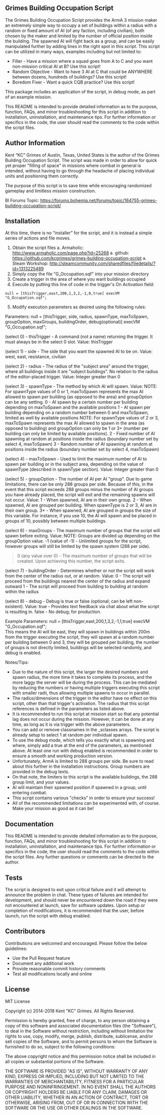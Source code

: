## Grimes Building Occupation Script

The Grimes Building Occupation Script provides the ArmA 3 mission maker an extremely simple way to occupy a set of buildings within a radius with a random or fixed amount of AI (of any faction, including civilian), both chosen by the maker and limited by the number of official position inside the building. The spawned AI will fight back as a group, and can be easily manipulated further by adding lines in the right spot in this script. This script can be utilized in many ways, examples including but not limited to:
* Filler - Have a mission where a squad goes from A to C and you want non-mission critical AI at B? Use this script!
* Random Objective - Want to have 3 AI at C that could be ANYWHERE between dozens, hundreds of buildings? Use this script!
* Boredom Fixer - Want a quick CQB practice? Use this script!

This package includes an application of the script, in debug mode, as part of an example mission. 

This README is intended to provide detailed information as to the purpose, function, FAQs, and minor troubleshooting for this script in addition to installation, uninstallation, and maintenance tips. For further information or specifics in the code, the user should read the comments to the code within the script files. 

## Author Information

Kent “KC” Grimes of Austin, Texas, United States is the author of the Grimes Building Occupation Script. The script was made in order to allow for quick yet proper "filling of space" in missions where combat in general is intended, without having to go through the headache of placing individual units and positioning them correctly. 

The purpose of this script is to save time while encouraging randomized gameplay and limitless mission construction. 

BI Forums Topic: https://forums.bohemia.net/forums/topic/164755-grimes-building-occupation-script/

## Installation

At this time, there is no “installer” for the script, and it is instead a simple series of actions and file moves.  

1. Obtain the script files
	a. Armaholic: http://www.armaholic.com/page.php?id=25268
	a. github: https://github.com/kcgrimes/grimes-building-occupation-script
	a. Steam Workshop: http://steamcommunity.com/sharedfiles/filedetails/?id=1313225489
2. Simply copy the file "G_Occupation.sqf" into your mission directory
3. Create a trigger in the area of where you want buildings occupied
4. Execute by putting this line of code in the trigger's On Activation field:

```
null = [thisTrigger,east,200,1,3,2,-1,0,true] execVM "G_Occupation.sqf";  
```

5. Modify execution parameters as desired using the following rules:

Parameters:
null = [thisTrigger, side, radius, spawnType, maxToSpawn, groupOption, maxGroups, buildingOrder, debug(optional)] execVM "G_Occupation.sqf";

(select 0) - thisTrigger - A command (not a name) returning the trigger. It must always be in the select 0 slot.
Value: thisTrigger

(select 1) - side - The side that you want the spawned AI to be on.
Value: west, east, resistance, civilian

(select 2) - radius - The radius of the "subject area" around the trigger, where all buildings inside it are "subject buildings". No relation to the radius of the editor-placed trigger.
Value: Integer greater than 0

(select 3) - spawnType - The method by which AI will spawn.
Value:
NOTE: For spawnType values of 0 or 1, maxToSpawn represents the max AI allowed to spawn per building (as opposed to the area) and groupOption can be any setting.
0 - AI spawn by a certain number per building depending on maxToSpawn and the available positions
1 - AI spawn per building depending on a random number between 0 and maxToSpawn, limited as well by available positions
NOTE: For spawnType values of 2 or 3, maxToSpawn represents the max AI allowed to spawn in the area (as opposed to building) and groupOption can only be 1 or 3+ (number per building can only be limited by available positions).
2 - Fixed number of AI spawning at random at positions inside the radius (boundary number set by select 4, maxToSpawn)
3 - Random number of AI spawning at random at positions inside the radius (boundary number set by select 4, maxToSpawn)

(select 4) - maxToSpawn - Used to limit the maximum number of AI to spawn per building or in the subject area, depending on the value of spawnType (described in spawnType section).
Value: Integer greater than 0

(select 5) - groupOption - The number of AI per AI "group". Due to game limitations, there can be only 288 groups per side. Because of this, in the event that this script exceeds 288 groups minus the number of AI groups you have already placed, the script will exit and the remaining spawns will not occur. 
Value:
1 - When spawned, AI are in their own group. 
2 - When spawned, AI are grouped per building. When spawnType is 2 or 3, AI are in their own group. 
3+ - When spawned, AI are grouped in groups the size of this variable. For instance, if you use 10, the AI will spawn and be placed in groups of 10, possibly between multiple buildings.

(select 6) - maxGroups - The maximum number of groups that the script will spawn before exiting. 
Value:
NOTE: Groups are divided up depending on the groupOption value.
-1 (value of -1) - Unlimited groups for the script, however groups will still be limited by the spawn system (288 per side).
>0 (any value over 0) - The maximum number of groups that will be created. Upon achieving this number, the script exits.

(select 7) - buildingOrder - Determines whether or not the script will work from the center of the radius out, or at random.
Value:
0 - The script will proceed from the buildings nearest the center of the radius and expand outward
1 - The script will proceed from building to building at random within the radius

(select 8) - debug - Debug is true or false (optional; can be left non-existent).
Value:
true - Provides text feedback via chat about what the script is resulting in.
false - No debug; for production.

Example Parameters:
null = [thisTrigger,east,200,1,3,2,-1,1,true] execVM "G_Occupation.sqf";  
This means the AI will be east, they will spawn in buildings within 200m from the trigger executing the script, they will spawn at a random number per building between 0 and 3, they will be grouped per building, the number of groups is not directly limited, buildings will be selected randomly, and debug is enabled.

Notes/Tips:
* Due to the nature of this script, the larger the desired numbers and spawn radius, the more time it takes to complete its process, and the more laggy the server will be during the process. This can be mediated by reducing the numbers or having multiple triggers executing this script with smaller radii, thus allowing multiple spawns to occur in parallel.
* The radius/dimensions of the trigger in the editor have no effect on this script, other than that trigger's activation. The radius that this script references is defined in the parameters as listed above. 
* It is recommended to run this script at mission start so that any potential lag does not occur during the mission. However, it can be done at any time, as long as it is via trigger with the above parameters. 
* You can add or remove classnames in the _sclasses arrays. The script is already setup to select 1 at random per individual spawn.
* To use the debug mode, which tells you exactly what is spawning and where, simply add a true at the end of the parameters, as mentioned above. At least one run with debug enabled is recommended in order to ensure a smooth and working production version.
* Unfortunately, ArmA is limited to 288 groups per side. Be sure to read about this further in the installation instructions. Group numbers are provided in the debug texts.
* On that note, the limiters to this script is the available buildings, the 288 group limit, and your values. 
* AI will maintain their spawned position if spawned in a group, until entering combat.
* This script contains various "checks" in order to ensure your success!
* All of the recommended limitations can be experimented with, of course. Make your mission as good as it can be!

## Documentation

This README is intended to provide detailed information as to the purpose, function, FAQs, and minor troubleshooting for this script in addition to installation, uninstallation, and maintenance tips. For further information or specifics in the code, the user should read the comments to the code within the script files. Any further questions or comments can be directed to the author. 

## Tests

The script is designed to exit upon critical failure and it will attempt to announce the problem in chat. These types of failures are intended for development, and should never be encountered down the road if they were not encountered at launch, save for software updates. Upon setup or completion of modifications, it is recommended that the user, before launch, run the script with debug enabled.

## Contributors

Contributions are welcomed and encouraged. Please follow the below guidelines:
* Use the Pull Request feature
* Document any additional work
* Provide reasonable commit history comments
* Test all modifications locally and online

## License

MIT License

Copyright (c) 2014-2018 Kent "KC" Grimes. All Rights Reserved.

Permission is hereby granted, free of charge, to any person obtaining a copy of this software and associated documentation files (the "Software"), to deal in the Software without restriction, including without limitation the rights to use, copy, modify, merge, publish, distribute, sublicense, and/or sell copies of the Software, and to permit persons to whom the Software is furnished to do so, subject to the following conditions:

The above copyright notice and this permission notice shall be included in all copies or substantial portions of the Software.

THE SOFTWARE IS PROVIDED "AS IS", WITHOUT WARRANTY OF ANY KIND, EXPRESS OR IMPLIED, INCLUDING BUT NOT LIMITED TO THE WARRANTIES OF MERCHANTABILITY, FITNESS FOR A PARTICULAR PURPOSE AND NONINFRINGEMENT. IN NO EVENT SHALL THE AUTHORS OR COPYRIGHT HOLDERS BE LIABLE FOR ANY CLAIM, DAMAGES OR OTHER LIABILITY, WHETHER IN AN ACTION OF CONTRACT, TORT OR OTHERWISE, ARISING FROM, OUT OF OR IN CONNECTION WITH THE SOFTWARE OR THE USE OR OTHER DEALINGS IN THE SOFTWARE.
